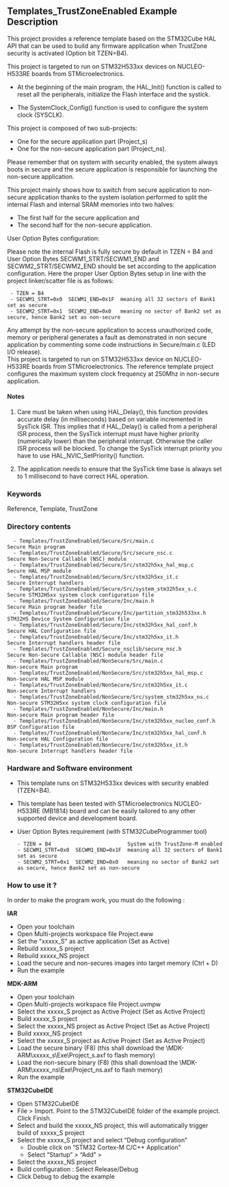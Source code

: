## <b>Templates_TrustZoneEnabled Example Description</b>

This project provides a reference template based on the STM32Cube HAL API that can be used
to build any firmware application when TrustZone security is activated (Option bit TZEN=B4).

This project is targeted to run on STM32H533xx devices on NUCLEO-H533RE boards from STMicroelectronics.

- At the beginning of the main program, the HAL_Init() function is called to reset
all the peripherals, initialize the Flash interface and the systick.

- The SystemClock_Config() function is used to configure the system clock (SYSCLK).  


This project is composed of two sub-projects:  

 - One for the secure application part (Project_s)  
 - One for the non-secure application part (Project_ns).  

Please remember that on system with security enabled, the system always boots in secure and
the secure application is responsible for launching the non-secure application.  

This project mainly shows how to switch from secure application to non-secure application
thanks to the system isolation performed to split the internal Flash and internal SRAM memories
into two halves:  

 - The first half for the secure application and  
 - The second half for the non-secure application.  

User Option Bytes configuration:  

Please note the internal Flash is fully secure by default in TZEN = B4 and User Option Bytes
SECWM1_STRT/SECWM1_END and SECWM2_STRT/SECWM2_END should be set according to the application
configuration. 
Here the proper User Option Bytes setup in line with the project linker/scatter
file is as follows:

     - TZEN = B4
     - SECWM1_STRT=0x0  SECWM1_END=0x1F  meaning all 32 sectors of Bank1 set as secure
     - SECWM2_STRT=0x1  SECWM2_END=0x0   meaning no sector of Bank2 set as secure, hence Bank2 set as non-secure
	 
Any attempt by the non-secure application to access unauthorized code, memory or
peripheral generates a fault as demonstrated in non secure application by commenting some
code instructions in Secure/main.c (LED I/O release).  
This project is targeted to run on STM32H533xx device on NUCLEO-H533RE boards from STMicroelectronics.
The reference template project configures the maximum system clock frequency at 250Mhz in non-secure
application.

#### <b>Notes</b>

 1. Care must be taken when using HAL_Delay(), this function provides accurate delay (in milliseconds)
    based on variable incremented in SysTick ISR. This implies that if HAL_Delay() is called from
    a peripheral ISR process, then the SysTick interrupt must have higher priority (numerically lower)
    than the peripheral interrupt. Otherwise the caller ISR process will be blocked.
    To change the SysTick interrupt priority you have to use HAL_NVIC_SetPriority() function.

 2. The application needs to ensure that the SysTick time base is always set to 1 millisecond
    to have correct HAL operation.
 

### <b>Keywords</b>

Reference, Template, TrustZone

### <b>Directory contents</b>

      - Templates/TrustZoneEnabled/Secure/Src/main.c                     Secure Main program
      - Templates/TrustZoneEnabled/Secure/Src/secure_nsc.c               Secure Non-Secure Callable (NSC) module
      - Templates/TrustZoneEnabled/Secure/Src/stm32h5xx_hal_msp.c        Secure HAL MSP module
      - Templates/TrustZoneEnabled/Secure/Src/stm32h5xx_it.c             Secure Interrupt handlers
      - Templates/TrustZoneEnabled/Secure/Src/system_stm32h5xx_s.c       Secure STM32H5xx system clock configuration file
      - Templates/TrustZoneEnabled/Secure/Inc/main.h                     Secure Main program header file
      - Templates/TrustZoneEnabled/Secure/Inc/partition_stm32h533xx.h    STM32H5 Device System Configuration file
      - Templates/TrustZoneEnabled/Secure/Inc/stm32h5xx_hal_conf.h       Secure HAL Configuration file
      - Templates/TrustZoneEnabled/Secure/Inc/stm32h5xx_it.h             Secure Interrupt handlers header file
      - Templates/TrustZoneEnabled/Secure_nsclib/secure_nsc.h            Secure Non-Secure Callable (NSC) module header file
      - Templates/TrustZoneEnabled/NonSecure/Src/main.c                  Non-secure Main program
      - Templates/TrustZoneEnabled/NonSecure/Src/stm32h5xx_hal_msp.c     Non-secure HAL MSP module
      - Templates/TrustZoneEnabled/NonSecure/Src/stm32h5xx_it.c          Non-secure Interrupt handlers
      - Templates/TrustZoneEnabled/NonSecure/Src/system_stm32h5xx_ns.c   Non-secure STM32H5xx system clock configuration file
      - Templates/TrustZoneEnabled/NonSecure/Inc/main.h                  Non-secure Main program header file
      - Templates/TrustZoneEnabled/NonSecure/Inc/stm32h5xx_nucleo_conf.h BSP Configuration file
      - Templates/TrustZoneEnabled/NonSecure/Inc/stm32h5xx_hal_conf.h    Non-secure HAL Configuration file
      - Templates/TrustZoneEnabled/NonSecure/Inc/stm32h5xx_it.h          Non-secure Interrupt handlers header file

### <b>Hardware and Software environment</b>

  - This template runs on STM32H533xx devices with security enabled (TZEN=B4).
  - This template has been tested with STMicroelectronics NUCLEO-H533RE (MB1814)
    board and can be easily tailored to any other supported device
    and development board.  
	
  - User Option Bytes requirement (with STM32CubeProgrammer tool)

        - TZEN = B4                         System with TrustZone-M enabled
        - SECWM1_STRT=0x0  SECWM1_END=0x1F  meaning all 32 sectors of Bank1 set as secure
        - SECWM2_STRT=0x1  SECWM2_END=0x0   meaning no sector of Bank2 set as secure, hence Bank2 set as non-secure

### <b>How to use it ?</b>

In order to make the program work, you must do the following :

<b>IAR</b>

 - Open your toolchain
 - Open Multi-projects workspace file Project.eww
 - Set the "xxxxx_S" as active application (Set as Active)
 - Rebuild xxxxx_S project
 - Rebuild xxxxx_NS project
 - Load the secure and non-secures images into target memory (Ctrl + D)
 - Run the example

<b>MDK-ARM</b>

- Open your toolchain
- Open Multi-projects workspace file Project.uvmpw
- Select the xxxxx_S project as Active Project (Set as Active Project)
- Build xxxxx_S project
- Select the xxxxx_NS project as Active Project (Set as Active Project)
- Build xxxxx_NS project
- Select the xxxxx_S project as Active Project (Set as Active Project)
- Load the secure binary (F8)
(this shall download the \MDK-ARM\xxxxx_s\Exe\Project_s.axf to flash memory)
- Load the non-secure binary (F8)
(this shall download the \MDK-ARM\xxxxx_ns\Exe\Project_ns.axf to flash memory)
- Run the example

<b>STM32CubeIDE</b>

 - Open STM32CubeIDE
 - File > Import. Point to the STM32CubeIDE folder of the example project. Click Finish.
 - Select and build the xxxxx_NS project, this will automatically trigger build of xxxxx_S project
 - Select the xxxxx_S project and select “Debug configuration”
   - Double click on “STM32 Cortex-M C/C++ Application”
   - Select  “Startup” >  “Add” >
 - Select the xxxxx_NS project
 - Build configuration : Select Release/Debug
 - Click Debug to debug the example
